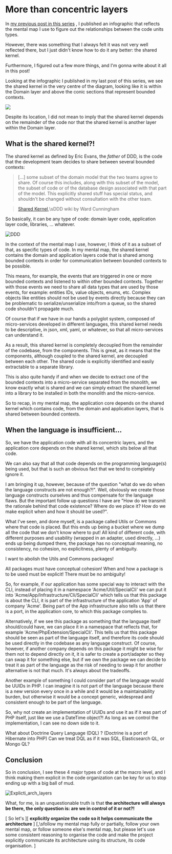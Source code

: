 # More than concentric layers

In [my previous post in this
series](ch17.md)
, I published an infographic that reflects the mental map I use to
figure out the relationships between the code units types.

However, there was something that I always felt it was not very well
reflected there, but I just didn't know how to do it any better: the
shared kernel.

Furthermore, I figured out a few more things, and I'm gonna write about
it all in this post!

Looking at the infographic I published in my last post of this series,
we see the shared kernel in the very centre of the diagram, looking like
it is within the Domain layer and above the conic sections that
represent bounded contexts.

[![](https://docs.google.com/drawings/d/e/2PACX-1vQ5ps72uaZcEJzwnJbPhzUfEeBbN6CJ04j7hl2i3K2HHatNcsoyG2tgX2vnrN5xxDKLp5Jm5bzzmZdv/pub?w=960&h=657)](https://drive.google.com/open?id=1E_hx5B4czRVFVhGJbrbPDlb_JFxJC8fYB86OMzZuAhg)

Despite its location, I did not mean to imply that the shared kernel
depends on the remainder of the code nor that the shared kernel is
another layer within the Domain layer.

## What is the shared kernel?!

The shared kernel as defined by Eric Evans, the _father_ of DDD, is the
code that the development team decides to share between several bounded
contexts:

> \[...\] some subset of the domain model that the two teams agree to
> share. Of course this includes, along with this subset of the model,
> the subset of code or of the database design associated with that part
> of the model. This explicitly shared stuff has special status, and
> shouldn't be changed without consultation with the other team.

> [Shared Kernel](http://ddd.fed.wiki.org/view/shared-kernel),\sDDD wiki
> by Ward Cunningham

So basically, it can be any type of code: domain layer code, application
layer code, libraries, ... whatever.

![DDD](https://herbertograca.files.wordpress.com/2018/07/ddd.jpg?w=1100)

In the context of the mental map I use, however, I think of it as a
subset of that, as specific types of code. In my mental map, the shared
kernel contains the domain and application layers code that is shared
among bounded contexts in order for communication between bounded
contexts to be possible.

This means, for example, the events that are triggered in one or more
bounded contexts and listened to within other bounded contexts. Together
with those events we need to share all data types that are used by those
events, for example: entities IDs, value objects, enums, etc. Complex
objects like entities should not be used by events directly because they
can be problematic to serialize/unserialize into/from a queue, so the
shared code shouldn't propagate much.

Of course that if we have in our hands a polyglot system, composed of
micro-services developed in different languages, this shared kernel
needs to be descriptive, in json, xml, yaml, or whatever, so that all
micro-services can understand it.

As a result, this shared kernel is completely decoupled from the
remainder of the codebase, from the components. This is great, as it
means that the components, although coupled to the shared kernel, are
decoupled between each other. The shared code is explicitly identified
and easily extractable to a separate library.

This is also quite handy if and when we decide to extract one of the
bounded contexts into a micro-service separated from the monolith, we
know exactly what is shared and we can simply extract the shared kernel
into a library to be installed in both the monolith and the
micro-service.

So to recap, in my mental map, the application core depends on the
shared kernel which contains code, from the domain and application
layers, that is shared between bounded contexts.

## When the language is insufficient...

So, we have the application code with all its concentric layers, and the
application core depends on the shared kernel, which sits below all that
code.

We can also say that all that code depends on the programming
language(s) being used, but that is such an obvious fact that we tend to
completely ignore it.

I am bringing it up, however, because of the question "what do we do
when the language constructs are not enough?!". Well, obviously we
create those language constructs ourselves and thus compensate for the
language flaws. But the important follow up questions I have are "How do
we transmit the rationale behind that code existence? Where do we place
it? How do we make explicit when and how it should be used?".

What I've seen, and done myself, is a package called Utils or Commons
where that code is placed. But this ends up being a bucket where we dump
all the code that we don't know where to put! All kind of different
code, with different purposes and usability (wrapped in an adapter, used
directly, ...) ends up being dumped there, the package has no conceptual
meaning, no consistency, no cohesion, no explicitness, plenty of
ambiguity.

I want to abolish the Utils and Commons packages!

All packages must have conceptual cohesion! When and how a package is to
be used must be explicit! There must be no ambiguity!

So, for example, if our application has some special way to interact
with the CLI, instead of placing it in a namespace
'Acme/Util/SpecialCli' we can put it into
'Acme/App/Infrastructure/Cli/SpecialCli' which tells us that this
package is about the CLI, it is part of the infrastructure of the
application 'App' of company 'Acme'. Being part of the App
infrastructure also tells us that there is a port, in the application
core, to which this package complies to.

Alternatively, if we see this package as something that the language
itself should/could have, we can place it in a namespace that reflects
that, for example 'Acme/PhpExtension/SpecialCli'. This tells us that
this package should be seen as part of the language itself, and
therefore its code should be used directly in the codebase as any
language construct. Of course, however, if another company depends on
this package it might be wise for them not to depend directly on it, it
is safer to create a port/adapter so they can swap it for something
else, but if we own the package we can decide to treat it as part of the
language as the risk of needing to swap it for another alternative is
not that much. It's always about the tradeoffs.

Another example of something I could consider part of the language would
be UUIDs in PHP. I can imagine it is not part of the language because
there is a new version every once in a while and it would be a
maintainability burden, but otherwise it would be a concept generic,
widespread and consistent enough to be part of the language.

So, why not create an implementation of UUIDs and use it as if it was
part of PHP itself, just like we use a DateTime object?! As long as we
control the implementation, I can see no down side to it.

What about Doctrine Query Language (DQL) ? (Doctrine is a port of
Hibernate into PHP) Can we treat DQL as if it was SQL, Elasticsearch QL,
or Mongo QL?

## Conclusion

So in conclusion, I see these 4 major types of code at the macro level,
and I think making them explicit in the code organization can be key for
us to stop ending up with a big ball of mud.

![Explicti_arch_layers](https://herbertograca.files.wordpress.com/2018/07/explicti_arch_layers.png?w=1100)

What, for me, is an unquestionable truth is that **the architecture will
always be there, the only question is: are we in control of it or
not?!**

[ So let's ][ **explicitly organize the code so it helps communicate the architecture** ] [,\sfollow my mental map fully or
partially, follow your own mental map, or follow someone else's mental
map, but please let's use some consistent reasoning to organise the code
and make the project explicitly communicate its architecture using its
structure, its code organisation. ]
